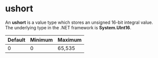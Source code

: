 # ushort

An **ushort** is a value type which stores an unsigned 16-bit integral value. The underlying type in the .NET framework is **System.UInt16**.

| Default |Minimum | Maximum |
| -- | -- | -- |
| 0 | 0 | 65,535 |
